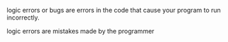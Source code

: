logic errors or bugs are errors in the code that cause your program to run incorrectly.

logic errors are mistakes made by the programmer
